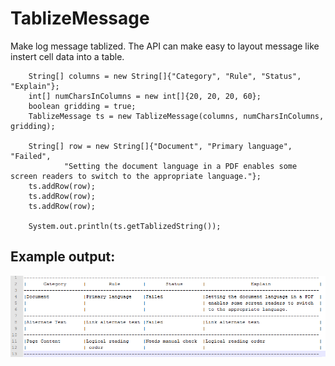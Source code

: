 TablizeMessage
==============

Make log message tablized. The API can make easy to layout message like instert cell data into a table.

		String[] columns = new String[]{"Category", "Rule", "Status", "Explain"};
		int[] numCharsInColumns = new int[]{20, 20, 20, 60};
		boolean gridding = true;
		TablizeMessage ts = new TablizeMessage(columns, numCharsInColumns, gridding);
		
		String[] row = new String[]{"Document", "Primary language", "Failed", 
				"Setting the document language in a PDF enables some screen readers to switch to the appropriate language."};
		ts.addRow(row);
		ts.addRow(row);
		ts.addRow(row);
		
		System.out.println(ts.getTablizedString());

Example output: 
----------------
![Example of TablizeMessage](https://raw.githubusercontent.com/lumpchen/TablizeMessage/master/src/sample.png)

